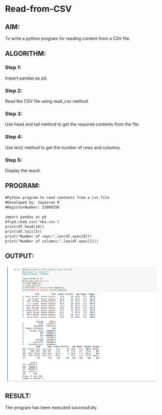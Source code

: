 # Read-from-CSV

## AIM:
To write a python program for reading content from a CSV file.
## ALGORITHM:
### Step 1:
Import pandas as pd.
### Step 2:
Read the CSV file using read_csv method.
### Step 3:
Use head and tail method to get the required contents from the file.
### Step 4:
Use len() method to get the number of rows and columns.
### Step 5:
Display the result.
## PROGRAM:
```
#Python program to read contents from a csv file
#Developed by: Jayasree R
#RegisterNumber: 23009250

import pandas as pd
df=pd.read_csv('nba.csv')
print(df.head(10))
print(df.tail(5))
print("Number of rows:",len(df.axes[0]))
print("Number of columns:",len(df.axes[1]))

```
## OUTPUT:
![OUTPUT](<Screenshot 2024-01-02 220600-1.png>)

## RESULT:
The program has been executed successfully.
